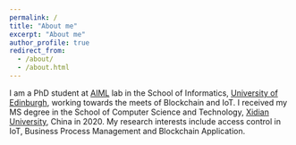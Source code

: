 ```yaml
---
permalink: /
title: "About me"
excerpt: "About me"
author_profile: true
redirect_from: 
  - /about/
  - /about.html
---
```


I am a PhD student at [AIML](https://aiml.inf.ed.ac.uk/) lab in the School of Informatics, [University of Edinburgh](https://www.ed.ac.uk/), working towards the meets of Blockchain and IoT. I received my MS degree in the School of Computer Science and Technology, [Xidian University](https://www.xidian.edu.cn/), China in 2020. My research interests include access control in IoT, Business Process Management and Blockchain Application.
